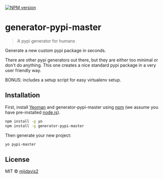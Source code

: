 [![NPM version][npm-image]][npm-url] <!--[![Build Status][travis-image]][travis-url] [![Dependency Status][daviddm-image]][daviddm-url]-->

# generator-pypi-master 

> A pypi generator for humans

Generate a new custom pypi package in seconds.

There are other pypi generators out there, 
but they are either too minimal or don't do anything.
This one creates a nice standard pypi package in a very user friendly way.

BONUS: includes a setup script for easy virtualenv setup.

## Installation

First, install [Yeoman](http://yeoman.io) and generator-pypi-master using [npm](https://www.npmjs.com/) (we assume you have pre-installed [node.js](https://nodejs.org/)).

```bash
npm install -g yo
npm install -g generator-pypi-master
```

Then generate your new project:

```bash
yo pypi-master
```

## License

MIT © [mijdavis2](mdavis.io)


[npm-image]: https://badge.fury.io/js/generator-pypi-master.svg
[npm-url]: https://npmjs.org/package/generator-pypi-master
[travis-image]: https://travis-ci.org/mijdavis2/generator-pypi-master.svg?branch=master
[travis-url]: https://travis-ci.org/mijdavis2/generator-pypi-master
[daviddm-image]: https://david-dm.org/mijdavis2/generator-pypi-master.svg?theme=shields.io
[daviddm-url]: https://david-dm.org/mijdavis2/generator-pypi-master
